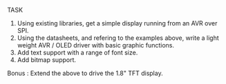 TASK

1. Using existing libraries, get a simple display running from an AVR over SPI.
2. Using the datasheets, and refering to the examples above, write a light weight AVR / OLED driver with basic graphic functions.
3. Add text support with a range of font size.
4. Add bitmap support.

Bonus : Extend the above to drive the 1.8" TFT display.


